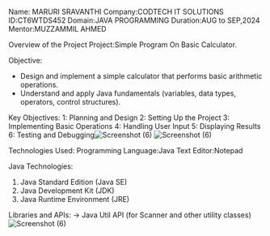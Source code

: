 Name: MARURI SRAVANTHI
Company:CODTECH IT SOLUTIONS
ID:CT6WTDS452
Domain:JAVA PROGRAMMING
Duration:AUG to SEP,2024
Mentor:MUZZAMMIL AHMED

Overview of the Project
Project:Simple Program On Basic Calculator.

Objective:
* Design and implement a simple calculator that performs basic arithmetic operations.
* Understand and apply Java fundamentals (variables, data types, operators, control structures).

Key Objectives:
 1: Planning and Design
 2: Setting Up the Project
 3: Implementing Basic Operations
 4: Handling User Input
 5: Displaying Results
 6: Testing and Debugging![Screenshot (6)](https://github.com/user-attachments/assets/031e72fe-6470-4ec5-88c5-d57dce3f98f8)
![Screenshot (6)](https://github.com/user-attachments/assets/cbbbc1a6-2aab-40fb-8ee2-e402fd4a5f77)


Technologies Used:
Programming Language:Java 
Text Editor:Notepad

Java Technologies:
1. Java Standard Edition (Java SE)
2. Java Development Kit (JDK)
3. Java Runtime Environment (JRE)

Libraries and APIs:
 -> Java Util API (for Scanner and other utility classes)
![Screenshot (6)](https://github.com/user-attachments/assets/97f36342-344a-41bc-bffc-87efc351d58b)



  

